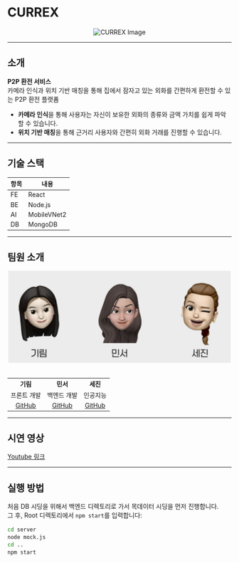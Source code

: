 # **CURREX**

<div align="center">
  <img src="https://github.com/user-attachments/assets/14331092-6751-4c99-b823-ef9868c7c964" alt="CURREX Image" />
</div>

---

## **소개**

**P2P 환전 서비스**  
카메라 인식과 위치 기반 매칭을 통해 집에서 잠자고 있는 외화를 간편하게 환전할 수 있는 P2P 환전 플랫폼

- **카메라 인식**을 통해 사용자는 자신이 보유한 외화의 종류와 금액 가치를 쉽게 파악할 수 있습니다.
- **위치 기반 매칭**을 통해 근거리 사용자와 간편히 외화 거래를 진행할 수 있습니다.

---

## **기술 스택**

| 항목 | 내용        |
| ---- | ----------- |
| FE   | React       |
| BE   | Node.js     |
| AI   | MobileVNet2 |
| DB   | MongoDB     |

---

## **팀원 소개**

<div align="center">
  <img src="https://raw.githubusercontent.com/Capstone-infinite-challenge/Currex/refs/heads/main/client/public/images/teamface.webp" alt="Team Members" width="500" />
  <br/><br/>
  <table>
    <tr align="center">
      <td><strong>기림</strong></td>
      <td><strong>민서</strong></td>
      <td><strong>세진</strong></td>
    </tr>
    <tr align="center">
      <td>프론트 개발</td>
      <td>백엔드 개발</td>
      <td>인공지능</td>
    </tr>
    <tr align="center">
      <td><a href="https://github.com/gilmeee">GitHub</a></td>
      <td><a href="https://github.com/m2nsp">GitHub</a></td>
      <td><a href="https://github.com/sejin-coding">GitHub</a></td>
    </tr>
  </table>
</div>

---

## **시연 영상**

[Youtube 링크](https://www.youtube.com/watch?v=1ZfQZUO1MUQ)

---

## **실행 방법**

처음 DB 시딩을 위해서 백엔드 디렉토리로 가서 목데이터 시딩을 먼저 진행합니다.  
그 후, Root 디렉토리에서 `npm start`를 입력합니다:

```bash
cd server
node mock.js
cd ..
npm start
```
